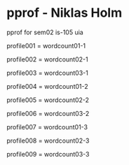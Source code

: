 # pprof - Niklas Holm
pprof for sem02 is-105 uia


profile001 = wordcount01-1

profile002 = wordcount02-1

profile003 = wordcount03-1

profile004 = wordcount01-2

profile005 = wordcount02-2

profile006 = wordcount03-2

profile007 = wordcount01-3

profile008 = wordcount02-3

profile009 = wordcount03-3
